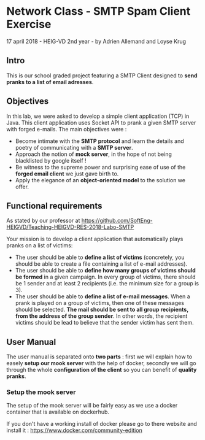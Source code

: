 # Network Class - SMTP Spam Client Exercise

17 april 2018 - HEIG-VD 2nd year - by Adrien Allemand and Loyse Krug

## Intro

This is our school graded project featuring a SMTP Client designed to **send pranks to a list of email adresses**. 

## Objectives

In this lab, we were asked to develop a simple client application (TCP) in Java. This client application uses Socket API to prank a given SMTP server with forged e-mails. The main objectives were :

-   Become intimate with the **SMTP protocol** and learn the details and poetry of communicating with a **SMTP server**.
-   Approach the notion of **mock server**, in the hope of not being blacklisted by google itself !
-   Be witness to the supreme power and surprising ease of use of the  **forged email client** we just gave birth to.
-   Apply the elegance of an **object-oriented model** to the solution we offer.

## Functional requirements

As stated by our professor at https://github.com/SoftEng-HEIGVD/Teaching-HEIGVD-RES-2018-Labo-SMTP

Your mission is to develop a client application that automatically plays pranks on a list of victims:

-   The user should be able to **define a list of victims** (concretely, you should be able to create a file containing a list of e-mail addresses).
-   The user should be able to **define how many groups of victims should be formed** in a given campaign. In every group of victims, there should be 1 sender and at least 2 recipients (i.e. the minimum size for a group is 3).
-   The user should be able to **define a list of e-mail messages**. When a prank is played on a group of victims, then one of these messages should be selected. **The mail should be sent to all group recipients, from the address of the group sender**. In other words, the recipient victims should be lead to believe that the sender victim has sent them.

## User Manual

The user manual is separated onto **two parts** : first we will explain how to easely **setup our mook server** with the help of docker, secondly we will go through the whole **configuration of the client** so you can benefit of **quality pranks**.

### Setup the mook server

The setup of the mook server will be fairly easy as we use a docker container that is available on dockerhub. 

If you don't have a working install of docker please go to there website and install it : 
https://www.docker.com/community-edition



